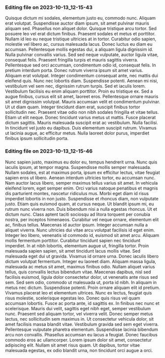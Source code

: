 

### Editing file on 2023-10-13_12-15-43

Quisque dictum mi sodales, elementum justo eu, commodo nunc. Aliquam erat volutpat. Suspendisse auctor diam ipsum, sit amet pulvinar mauris aliquam sed. Phasellus non aliquet dolor. Quisque tristique arcu tortor. Sed posuere leo vel erat dictum finibus. Praesent sodales et metus et porttitor. Nullam id leo eu neque tristique ultricies at in tortor. Curabitur odio sapien, molestie vel libero ac, cursus malesuada lacus. Donec luctus eu diam eu accumsan. Pellentesque mollis egestas dui, a aliquam ligula dignissim id. Nulla pulvinar convallis varius. Sed sed neque vulputate, auctor ligula vitae, consequat felis.
Praesent fringilla turpis et mauris sagittis viverra. Pellentesque sed orci accumsan, condimentum odio id, consequat felis. In pretium interdum porta. Donec rutrum viverra ipsum sit amet varius. Aliquam erat volutpat. Integer condimentum consequat ante, nec mattis dui eleifend quis. Nunc nec lobortis diam.
Suspendisse potenti. Aenean mi nisi, vestibulum vel sem nec, dignissim rutrum turpis. Sed et iaculis lorem. Vestibulum facilisis eu enim aliquam porttitor. Proin eu tristique ex. Sed a augue finibus, cursus elit sit amet, laoreet eros. Pellentesque ornare mauris sit amet dignissim volutpat. Mauris accumsan velit et condimentum pulvinar. Ut ut diam quam. Integer tincidunt diam erat, suscipit finibus tortor sollicitudin nec. Praesent vitae odio non nibh sodales fringilla et vitae tellus. Etiam ut elit neque.
Donec tincidunt varius metus ut mattis. Fusce placerat dictum sagittis. Mauris malesuada suscipit erat ac vestibulum. Nulla facilisi. In tincidunt vel justo eu dapibus. Duis elementum suscipit rutrum. Vivamus ut lacinia augue, ac efficitur metus. Nulla laoreet dolor purus, imperdiet finibus ipsum sollicitudin porta.




### Editing file on 2023-10-13_12-15-46

Nunc sapien justo, maximus eu dolor eu, tempus hendrerit urna. Nunc quis iaculis ipsum, at tempor magna. Suspendisse mollis semper malesuada. Nullam sodales, est at maximus porta, ipsum ex efficitur lectus, vitae feugiat sapien eros ut libero. Aenean interdum ultricies tortor, eu accumsan nunc. Nam auctor lacus libero, semper maximus tellus varius sit amet. In vehicula eleifend lorem, eget semper enim. Orci varius natoque penatibus et magnis dis parturient montes, nascetur ridiculus mus. Morbi eget diam id risus imperdiet lobortis in non justo. Suspendisse et rhoncus diam, non vulputate justo.
Etiam quis euismod quam, at cursus neque. Ut blandit ipsum mi, eu rutrum nunc viverra non. Duis bibendum nisi a nulla egestas rhoncus. Ut et dictum nunc. Class aptent taciti sociosqu ad litora torquent per conubia nostra, per inceptos himenaeos. Curabitur vel neque ornare, elementum elit ac, finibus tellus. Maecenas id auctor ipsum. Integer accumsan nulla a aliquet viverra. Nunc ultricies dui vitae arcu volutpat facilisis id eget enim. Integer leo libero, venenatis id commodo id, euismod sit amet arcu.
Aliquam mollis fermentum porttitor. Curabitur tincidunt sapien nec tincidunt imperdiet. In at nibh lobortis, elementum augue ut, fringilla tortor. Proin malesuada sapien sapien, sit amet tincidunt lacus mollis vitae. Sed malesuada eget dui ut gravida. Vivamus id ornare urna. Donec iaculis libero dictum volutpat fermentum. Integer eu laoreet diam. Aliquam massa ligula, malesuada ac metus sit amet, maximus finibus odio.
Nullam aliquet varius tellus, quis convallis lectus bibendum vitae. Maecenas dapibus, nisl sed facilisis euismod, ligula dolor consectetur dolor, ut venenatis ante risus sed sem. Sed sem odio, commodo ut malesuada ut, porta id nibh. In aliquam in metus nec dictum. Suspendisse potenti. Proin ornare aliquam elit id pretium. Vivamus placerat leo et elementum ultrices. Nunc ex lectus, feugiat quis risus molestie, scelerisque egestas leo. Donec quis risus vel quam accumsan lobortis. Fusce ac porta ante, id sagittis ex. In finibus nec nunc et scelerisque. Mauris dui velit, sagittis eget nibh eget, semper vestibulum nunc. Praesent sed aliquam tortor, vel viverra velit. Donec semper metus lectus, nec sollicitudin sem maximus in.
Ut consectetur vehicula dolor, sit amet facilisis massa blandit vitae. Vestibulum gravida sed sem eget viverra. Pellentesque vulputate pharetra elementum. Suspendisse lacinia bibendum arcu non convallis. Phasellus accumsan eu lacus a feugiat. Donec faucibus commodo eros ac ullamcorper. Lorem ipsum dolor sit amet, consectetur adipiscing elit. Nullam sit amet risus quam. Ut dapibus, tortor vitae malesuada egestas, ex odio blandit urna, non tincidunt orci augue a orci.


